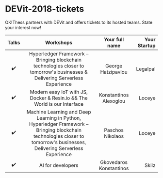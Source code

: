 # DEVit-2018-tickets
OK!Thess partners with DEVit and offers tickets to its hosted teams. State your interest now!


| Talks             | Workshops           | Your full name | Your Startup |
| :----:            |         :----:      |   :-----:      | ------:      |
| :heavy_check_mark:| Hyperledger Framework – Bringing blockchain technologies closer to tomorrow's businesses & Delivering Serverless Experience    | George Hatzipavlou               | Legalpal |            |
| :heavy_check_mark:|Modern easy IoT with JS, Docker & Resin.io  &&   The World is our Interface|  Konstantinos Alexoglou |Loceye|
| :heavy_check_mark:|Machine Learning and Deep Learning in Python, Hyperledger Framework – Bringing blockchain technologies closer to tomorrow's businesses, Delivering Serverless Experience | Paschos Nikolaos |Loceye|
| :heavy_check_mark:|AI for developers| Gkovedaros Konstantinos |Skilz|
